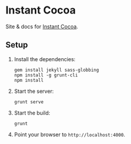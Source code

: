 # Instant Cocoa

Site & docs for [Instant Cocoa](https://github.com/khanlou/instantcocoa/).

## Setup
1. Install the dependencies:
   ```console
   gem install jekyll sass-globbing
   npm install -g grunt-cli
   npm install
   ```

2. Start the server:
   ```console
   grunt serve
   ```

3. Start the build:
   ```console
   grunt
   ```

4. Point your browser to `http://localhost:4000`.
